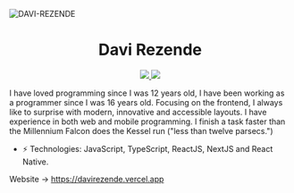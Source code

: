 <!-- # Davi Rezende -->
<p align="left"> <img src="https://komarev.com/ghpvc/?username=DAVI-REZENDE" alt="DAVI-REZENDE" /> </p>

<!-- [![Linkedin Badge](https://img.shields.io/badge/-davirezende-blue?style=flat-square&logo=Linkedin&logoColor=white&link=https://www.linkedin.com/in/davi-resende-7b3ba51a8/)](https://www.linkedin.com/in/davi-resende-7b3ba51a8/)

[![Gmail Badge](https://img.shields.io/badge/-daviresendes12@gmail.com-c14438?style=flat-square&logo=Gmail&logoColor=white&link=mailto:gilbertopsantosjr@gmail.com)](mailto:gilbertopsantosjr@gmail.com) -->

<h1 align="center">Davi Rezende</h1>

<p align="center">
    <a href="https://www.linkedin.com/in/davirezendeps/">
      <img src="https://img.shields.io/badge/-davirezendeps-blue?style=flat-square&logo=Linkedin&logoColor=white&link=https://www.linkedin.com/in/davi-resende-7b3ba51a8/" />
  </a>
  
  <a href="mailto:daviresendes12@gmail.com">
    <img src="https://img.shields.io/badge/-daviresendes12@gmail.com-c14438?style=flat-square&logo=Gmail&logoColor=white&link=mailto:gilbertopsantosjr@gmail.com" />
  </a>
</p>

I have loved programming since I was 12 years old, I have been working as a programmer since I was 16 years old. Focusing on the frontend, I always like to surprise with modern, innovative and accessible layouts. I have experience in both web and mobile programming.
I finish a task faster than the Millennium Falcon does the Kessel run ("less than twelve parsecs.")

- ⚡ Technologies: JavaScript, TypeScript, ReactJS, NextJS and React Native.

Website -> https://davirezende.vercel.app